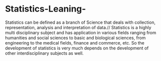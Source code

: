 # Statistics-Leaning-
Statistics can be defined as a branch of Science that deals with collection, representation, analysis and interpretation of data.//
Statistics is a highly multi disciplinary subject and has application in various fields ranging from humanities and social sciences to basic and biological sciences, from engineering to the medical fields, finance and commerce, etc. So the development of statistics is very much depends on the development of other interdisciplinary subjects as well.
